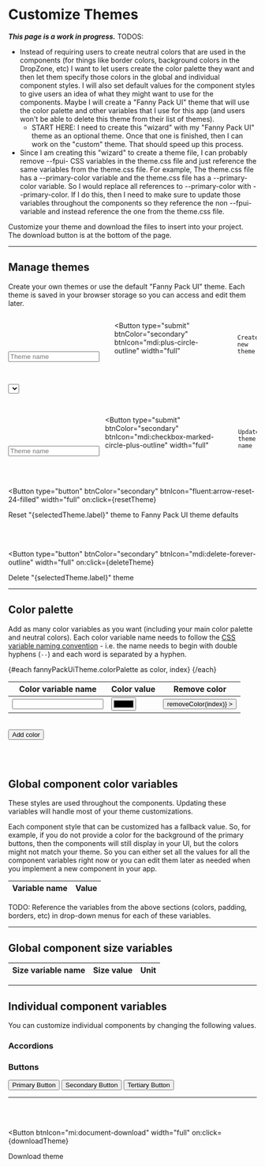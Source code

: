 <script lang="ts">
  import { onMount } from "svelte";
  import { writable } from "svelte/store";
  import { browser } from "$app/env";
  import { Button, Input, Select, ToastContent } from "/src/lib";
  import themeFile from "../lib/fpui-theme.css";
  
  let themes = [];

  let fannyPackUiTheme = {
    colorPalette: [],
    sizes: [],
    globalComponentColors: [],
  };

  // fannyPackUiTheme = {
  //   colorPalette: [],
  //   colors: [
  //     // Main Colors
  //     ["--dark-purple", "#603cba"],
  //     ["--green", "#00a300"],
  //     ["--blue", "#2d89ef"],
  //     ["--yellow", "#ffc40d"],
  //     ["--red", "#ee1111"],
  //     // Neutral Colors
  //     ["--black", "#000000"],
  //     ["--very-dark-gray", "#343434"],
  //     ["--dark-gray", "#797979"],
  //     ["--gray", "#a0a0a0"],
  //     ["--light-gray", "#c7c7c7"],
  //     ["--very-light-gray", "#e5e5e5"],
  //     ["--white", "#ffffff"],
  //   ],
  //   sizes: [
  //     ["--padding-sm", "5", "px"],
  //     ["--padding-md", "10", "px"],
  //     ["--padding-lg", "15", "px"],
  //     ["--border-radius", "3", "px"],
  //     ["--font-size-sm", "12", "px"],
  //     ["--font-size-base", "16", "px"],
  //     ["--font-size-lg", "20", "px"],
  //     ["--font-weight-light", "100", ""],
  //     ["--font-weight-normal", "400", ""],
  //     ["--font-weight-bold", "700", ""],
  //   ],
  //   globalComponentColors: [
  //     ["--primary-color", ["--dark-purple", "#603cba"]],
  //     ["--secondary-color", ["--very-dark-gray", "#343434"]],
  //     ["--tertiary-color", ["--white", "#ffffff"]],
  //     ["--info-color", ["--blue", "#2d89ef"]],
  //     ["--success-color", ["--green", "#00a300"]],
  //     ["--warning-color", ["--yellow", "#ffc40d"]],
  //     ["--error-color", ["--red", "#ee1111"]],
  //     ["--border-color", ["--light-gray", "#c7c7c7"]],
  //     ["--text-color", ["--very-dark-gray", "#343434"]],
  //     ["--disabled-text-color", ["--light-gray", "#c7c7c7"]],
  //     ["--disabled-bg-color", ["--black", "#000000"]],
  //   ],
  //   individualComponentVariables: {
  //     // accordion: [],
  //     buttons: {
  //       colors: [
  //         ["--fpui-btn-primary-text-color", ["--white", "#ffffff"]],
  //         ["--fpui-btn-secondary-text-color", ["--white", "#ffffff"]],
  //         ["--fpui-btn-tertiary-text-color", ["--dark-purple", "#603cba"]],
  //       ],
  //       sizes: [
  //         // The arrays that have a nested array should display select boxes that are populated with the global colors or sizes.
  //         ["--fpui-btn-padding-sm", ["--padding-sm", "5px"]],
  //         ["--fpui-btn-padding-md", ["--padding-md", "10px"]],
  //         ["--fpui-btn-padding-lg", ["--padding-lg", "15px"]],
  //         ["--fpui-btn-border-radius", ["--border-radius", "3px"]],
  //         ["--fpui-btn-font-weight", ["--font-weight-normal", "400"]],
  //         // The arrays that have 3 strings should show an input field and a dropdown box with units (e.g. "px", "rem", "em", etc).
  //         ["--fpui-btn-icon-margin-sm", "3", "px"],
  //         ["--fpui-btn-icon-margin-md", "6", "px"],
  //         ["--fpui-btn-icon-margin-lg", "9", "px"],
  //         // This one should only display a select box with an "s" after it. The user should not be able to change the unit.
  //         ["--fpui-btn-icon-disabled-spin-speed", "1.5", "s"],
  //       ],
  //     },
  //   },
  // };
  
  // let customTheme = {
  //   colors: [
  //     ["--demo-color-name", "#603cba"],
  //   ],
  //   globalComponentColors,
  //   individualComponentVariables,    
  // };

  let selectedTheme = { label: "", value: fannyPackUiTheme };
  $: {
    if (selectedTheme.label) {
      setSelectedTheme(selectedTheme.label);
    }
  }

  // $: This comment preserves the syntax highlighting.
  
  let newThemeName = "";
  let content = [];
  let units = ["px", "%", "rem", "em"];

  onMount(() => {
    // Parse the fpui-theme.css file.
    parseThemeFile();

    // if (!localStorage.getItem("themes")) {
    //   // The `initThemes` array was going to contain objects like this: { name: "custom", css: "" }, but the <Select> component takes object arrays with `label` and `value` properties. So it is easier to just use "theme" objects with `label` and `value` properties.
    //   let initThemes = [{ label: "Fanny Pack UI", value: fannyPackUiTheme }];
    //   // let initThemes = [{ label: "custom", value: customTheme }];
    //   localStorage.setItem("themes", JSON.stringify(initThemes));
    // }

    // // Set the `themes` array.
    // themes = JSON.parse(localStorage.getItem("themes"));

    // // Set the `selectedTheme` object.
    // selectedTheme = themes[0];
  });

  /**
   * This function will parse the `fpui-theme.css` file and create a `theme` object based on the CSS variables in that file.
   * This will allow me to work with a single source of truth (the `fpui-theme.css` file) for the theme. This way, when I add new components or change something in the theme I only need to make changes in the `fpui-theme.css` file and both the components and this "Customize Themes" page will be updated.
   */
  function parseThemeFile() {
    console.log("parseThemeFile...");
    // console.log("CSS Theme File:", themeFile);

    // Find the text between "/* Color Palette */" and the closing `}`. See https://stackoverflow.com/a/40782646
    let cpMatch = themeFile.match(/(?<=\/\* Color Palette \*\/\s+).*?(?=\s+})/gs);
    console.log("Color Palette String:", cpMatch[0]);
    // The matching text should go inside the `fannyPackUiTheme.colorPalette` array.
    // Each item in that array should be an object with `label` and `value` keys: {label: --color-variable, value: rgb value}
    let cpStr = cpMatch[0];
    let labelPrefix = "--";
    let labelSuffix = ":";
    // Match strings that begin and end with specific characters: https://stackoverflow.com/a/20169897
    let cpLabelRegex = new RegExp(labelPrefix + "[A-Za-z0-9\-\]*" + labelSuffix, "ig");
    // String.matchAll(): https://developer.mozilla.org/en-US/docs/Web/JavaScript/Reference/Global_Objects/String/matchAll#regexp.exec_and_matchall.
    let cpLabelMatches = cpStr.matchAll(cpLabelRegex);
    // console.log("cpLabelMatches:", cpLabelMatches);
    for (const cpLabelMatch of cpLabelMatches) {
      console.log("cpLabelMatch:", cpLabelMatch[0]);
      // Remove the colon (:) from the end of each `label` and push the color variable object into the `colorPalette` array.
      fannyPackUiTheme.colorPalette.push({ label: cpLabelMatch[0].slice(0, -1), value: ""})
    }

    // Match strings that begin with "rgba?\(" and end with "\);". The "a" in rgba is optional and numbers, periods, commas, and spaces (\s) can be anywhere between the prefix ("rgba?\(") and the suffix ("\);") of the regex.
    let cpValRegex = /rgba?\([0-9.,\s]*\);/ig;
    let cpValMatches = cpStr.matchAll(cpValRegex);
    console.log("cpValMatches:", cpValMatches);
    let cpValMatchesIndex = 0;
    for (const cpValMatch of cpValMatches) {
      console.log("cpValMatch:", cpValMatch[0]);
      // Remove the semicolon (;) from the end of each `val` and push the color variable object into the `colorPalette` array.
      fannyPackUiTheme.colorPalette[cpValMatchesIndex].value = cpValMatch[0].slice(0, -1);
      cpValMatchesIndex++;
    }

    console.log("COLOR PALETTE:", fannyPackUiTheme.colorPalette);
  }

  function createNewTheme() {
    if (!newThemeName) {
      ToastContent.set({ type: "warning", msg: "Please enter a theme name" });
      return;
    }
    let newTheme = { label: newThemeName, value };
    // Push the new theme to the `themes` array.
    themes.push(newTheme);
    // Update the `themes` array in localStorage.
    localStorage.setItem("themes", JSON.stringify(themes));
    // Set the `selectedTheme` to the one that was just created.
    setSelectedTheme(newTheme.label);
    // Clear the theme name field.
    newThemeName = "";
  }

  function setSelectedTheme(themeName) {
    selectedTheme = themes.find(obj => obj.label === themeName);
  }

  function saveTheme() {
    // Update the "themes" array in localStorage.
    localStorage.setItem("themes", JSON.stringify(themes));
    // Set themes to the updated "themes" array from localStorage.
    themes = JSON.parse(localStorage.getItem("themes"));
  }

  function resetTheme() {
    if (browser) {
      let confirmation = confirm(`Are you sure you want to reset the "${selectedTheme.label}" theme to the Fanny Pack UI theme defaults?`);
      if (confirmation) {
        alert("TODO: Reset theme back to defaults.");
      }
    }
  }

  function deleteTheme() {
    let newThemesArray = themes.filter(obj => obj.label !== selectedTheme.label);
    console.log("newThemesArray", newThemesArray);
    // Update the "themes" array in localStorage.
    localStorage.setItem("themes", JSON.stringify(newThemesArray));
    // Set themes to the updated "themes" array from localStorage.
    themes = JSON.parse(localStorage.getItem("themes"));
    if (themes.length > 0) {
      // Set the `selectedTheme` to the first one in the "themes" array.
      selectedTheme = themes[0];
    }
    else {
      // Remove the "themes" array so an brand new "themes" array will be created when this page is reloaded.
      localStorage.removeItem("themes");
      // Reload this page so a new "themes" array will be created.
      location.reload();
    }
  }

  function addColor() {
    // Push a new color array to the `colors` array.
    selectedTheme.value.colorPalette.push(["", "rgb(0,0,0)"]);
    selectedTheme = selectedTheme;
  }

  function removeColor(index) {
    selectedTheme.value.colorPalette.splice(index, 1);
    saveTheme();
    selectedTheme = selectedTheme;
  }

  /**
   * Update the values of the CSS variables when the user changes them in the UI.
   * See https://www.w3schools.com/css/css3_variables_javascript.asp
   */
  function updateCssVariable(variableType, variableName, value, unit) {
    console.log("CSS Variable:", variableName, "New Value:", value);
    // Get the root element
    let root = document.querySelector(":root");
    // Set the value of the CSS variable to the selected value.
    if (variableType === "color") {
      root.style.setProperty(variableName, `var(${value})`);
    }
    if (variableType === "size") {
      root.style.setProperty(variableName, value + unit);
    }
    saveTheme();
  }

  /**
   * When a user enters a color value through a default color picker element, the color value is return as a hex value.
   * But I want to define color values in RGBA format in order to preserve alpha values for things like fill colors in a line/area chart. 
   * https://stackoverflow.com/a/47201559/9453009
   */
  function hexToRgb(hex: string, alpha: string) {
    const r = parseInt(hex.slice(1, 3), 16);
    const g = parseInt(hex.slice(3, 5), 16);
    const b = parseInt(hex.slice(5, 7), 16);

    if (alpha) {
      let rgba = `rgba(${r}, ${g}, ${b}, ${alpha})`;
      console.log("rgba:", rgba);
      return rgba;
    }

    let rgb = `rgb(${r}, ${g}, ${b})`;
    console.log("rgb:", rgb);
    return rgb;
  }

  function downloadTheme() {
    // TODOS: 
    // * As I loop through the `value` object in the `selectedTheme`, convert hex values to RGB: hexToRgb("#fbafff"); This will preserve alpha values for things like fill colors in a line/area chart. 
    // * Convert the second value in each of the `selectedTheme.value.globalComponentColors` and `selectedTheme.value.individualComponentVariables` array to a CSS variable reference value: `var(--css-variable-name)`
    console.log("downloadTheme");



    // Convert `selectedTheme.value` to a formatted string.
// TODO: Use one `theme.css` as the single source of truth. I might be able to pull the content from that `theme.css` file and manipulate it here.    
//     let content = [
// `:root {
//   /* Main Colors: The following colors were taken from https://www.w3schools.com/w3css/w3css_color_metro.asp. */
//   --light-green: #99b433;
//   --green: #00a300;
// }

// /* Button */
// :root {
//   --fpui-btn-primary-text-color: white;
//   --fpui-btn-secondary-text-color: white;
//   --fpui-btn-tertiary-text-color: var(--primary-color);
// }`
//     ];

    let content = [
      `:root {\n`,
      `  /* Main Colors: The following colors were taken from https://www.w3schools.com/w3css/w3css_color_metro.asp. */\n`,
      `  --light-green: #99b433;\n`,
      `  --green: #00a300;\n`,
      `}`,
    ];

    // let content = [
    //   ":root {",
    //   "  /* Main Colors: The following colors were taken from https://www.w3schools.com/w3css/w3css_color_metro.asp. */",
    //   "  --light-green: #99b433;",
    //   "  --green: #00a300;",
    //   "}",
    // ];

    const a = document.createElement("a"); // Create "a" element
    const blob = new Blob(content, {type: "text/css"}) // Create a blob (file-like object)
    const url = URL.createObjectURL(blob); // Create an object URL from blob
    a.setAttribute("href", url); // Set "a" element link
    a.setAttribute("download", selectedTheme.label); // Set download filename
    a.click(); // Start downloading
  }
</script>


# Customize Themes

***This page is a work in progress.***
TODOS: 
* Instead of requiring users to create neutral colors that are used in the components (for things like border colors, background colors in the DropZone, etc) I want to let users create the color palette they want and then let them specify those colors in the global and individual component styles. I will also set default values for the component styles to give users an idea of what they might want to use for the components. Maybe I will create a "Fanny Pack UI" theme that will use the color palette and other variables that I use for this app (and users won't be able to delete this theme from their list of themes).
    * START HERE: I need to create this "wizard" with my "Fanny Pack UI" theme as an optional theme. Once that one is finished, then I can work on the "custom" theme. That should speed up this process.
* Since I am creating this "wizard" to create a theme file, I can probably remove --fpui- CSS variables in the theme.css file and just reference the same variables from the theme.css file. For example, The theme.css file has a --primary-color variable and the theme.css file has a --primary-color variable. So I would replace all references to --primary-color with --primary-color. If I do this, then I need to make sure to update those variables throughout the components so they reference the non --fpui- variable and instead reference the one from the theme.css file.


Customize your theme and download the files to insert into your project. The download button is at the bottom of the page.

<!-- <button on:click={() => hexToRgb("#fbafff", 0.5)}>Test Hex to RGB</button> -->

---

## Manage themes
Create your own themes or use the default "Fanny Pack UI" theme. Each theme is saved in your browser storage so you can access and edit them later.

<form on:submit|preventDefault={createNewTheme}>
  <div class="input-container">
    <Input
      type="text"
      bind:value={newThemeName}
      label="Create a new theme"
      placeholder="Theme name"
    />
  </div>

  <Button
    type="submit"
    btnColor="secondary"
    btnIcon="mdi:plus-circle-outline"
    width="full"
  >
    Create new theme
  </Button>
</form>

<br>

<Select 
  label="Select an existing theme to edit"
  optionsArray={themes}
  arrayType="object"
  bind:selectedOption={selectedTheme}
/>

<br>

<form on:submit|preventDefault={saveTheme}>
  <div class="input-container">
    <Input
      type="text"
      bind:value={selectedTheme.label}
      label="Edit theme name"
      placeholder="Theme name"
    />
  </div>

  <Button
    type="submit"
    btnColor="secondary"
    btnIcon="mdi:checkbox-marked-circle-plus-outline"
    width="full"
  >
    Update theme name
  </Button>
</form>

<br><br>

<Button
  type="button"
  btnColor="secondary"
  btnIcon="fluent:arrow-reset-24-filled"
  width="full"
  on:click={resetTheme}
>
  Reset "{selectedTheme.label}" theme to Fanny Pack UI theme defaults
</Button>

<br><br>

<Button
  type="button"
  btnColor="secondary"
  btnIcon="mdi:delete-forever-outline"
  width="full"
  on:click={deleteTheme}
>
  Delete "{selectedTheme.label}" theme
</Button>

---

<!-- <Button 
  btnIcon="bx:save"
  width="full"
  on:click={saveTheme}
>
  Save theme
</Button> -->

## Color palette
Add as many color variables as you want (including your main color palette and neutral colors). Each color variable name needs to follow the [CSS variable naming convention](https://developer.mozilla.org/en-US/docs/Web/CSS/Using_CSS_custom_properties#basic_usage) - i.e. the name needs to begin with double hyphens (`--`) and each word is separated by a hyphen.

<table>
  <thead>
    <tr>
      <th>Color variable name</th>
      <th>Color value</th>
      <th style="text-align:center">Remove color</th>
    </tr>
  </thead>
  <tbody>
    <!-- {#each selectedTheme.value.colorPalette as color, index} -->
    {#each fannyPackUiTheme.colorPalette as color, index}
      <tr>
        <td><Input size="sm" bind:value={color.label} on:blur={saveTheme} /></td>
        <td><input type="color" bind:value={color.value} on:change={saveTheme}></td>
        <td style="text-align:center">
          <Button
            btnIcon="mdi:minus-circle"
            size="lg"
            --custom-btn-padding="0px 5px"
            --custom-btn-border-color="transparent"
            --custom-btn-box-shadow="none"
            --custom-btn-background-color="transparent"
            --custom-btn-text-color="var(--dark-purple)"
            on:click={() => removeColor(index)}
          ></Button>
        </td>
      </tr>
    {/each}
  </tbody>
</table>

<br>

<Button btnIcon="mdi:plus-circle-outline" on:click={addColor}>
  Add color
</Button>

<br><br>


## Global component color variables
These styles are used throughout the components. Updating these variables will handle most of your theme customizations.

Each component style that can be customized has a fallback value. So, for example, if you do not provide a color for the background of the primary buttons, then the components will still display in your UI, but the colors might not match your theme. So you can either set all the values for all the component variables right now or you can edit them later as needed when you implement a new component in your app.

<table>
  <thead>
    <tr>
      <th>Variable name</th>
      <th>Value</th>
    </tr>
  </thead>
  <tbody>
    <!-- {#each selectedTheme.value.globalComponentColors as globalColor}
      <tr>
        <td>{globalColor.label}</td>
        <td><Select optionsArray={selectedTheme.value.colorPalette} arrayType="object" size="sm" bind:selectedOption={globalColor.val} on:change={(event) => updateCssVariable("color", globalColor.label, event.detail[0])} /></td>
      </tr>
    {/each} -->
  </tbody>
</table>

TODO: Reference the variables from the above sections (colors, padding, borders, etc) in drop-down menus for each of these variables.

---

## Global component size variables

<table>
  <thead>
    <tr>
      <th>Size variable name</th>
      <th>Size value</th>
      <th>Unit</th>
    </tr>
  </thead>
  <tbody>
    <!-- {#each selectedTheme.value.sizes as size}
      <tr>
        <td>{size[0]}</td>
        <td><Input type="number" size="sm" bind:value={size[1]} on:change={(event) => updateCssVariable("size",size[0], event.target.value, size[2])} /></td>
COMMENT: If there is a unit specified for the size variable, then show a <Select> component with the unit options.
        {#if size[2]}
          <td><Select optionsArray={units} arrayType="string" bind:selectedOption={size[2]} size="sm" on:change={(event) => updateCssVariable("size", size[0], size[1], event.detail)} /></td>
        {/if}
      </tr>
    {/each} -->
  </tbody>
</table>


---

## Individual component variables
You can customize individual components by changing the following values.

### Accordions

### Buttons
<Button btnColor="primary">
  Primary Button
</Button>

<Button btnColor="secondary">
  Secondary Button
</Button>

<Button btnColor="tertiary">
  Tertiary Button
</Button>

---

<!-- <Button 
  btnIcon="bx:save"
  width="full"
  on:click={saveTheme}
>
  Save theme
</Button> -->

<br><br>

<Button 
  btnIcon="mi:document-download"
  width="full"
  on:click={downloadTheme}
>
  Download theme
</Button>


<style>
  form {
    display: flex;
    align-items: flex-end;

    & .input-container {
      width: 600px;
      margin-right: 10px;
    }
  }
</style>
